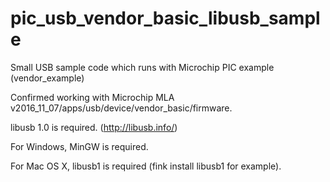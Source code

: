 # pic_usb_vendor_basic_libusb_sample

Small USB sample code which runs with Microchip PIC example (vendor_example)

Confirmed working with Microchip MLA v2016_11_07/apps/usb/device/vendor_basic/firmware.

libusb 1.0 is required.  (http://libusb.info/)

For Windows, MinGW is required.

For Mac OS X, libusb1 is required (fink install libusb1 for example).
